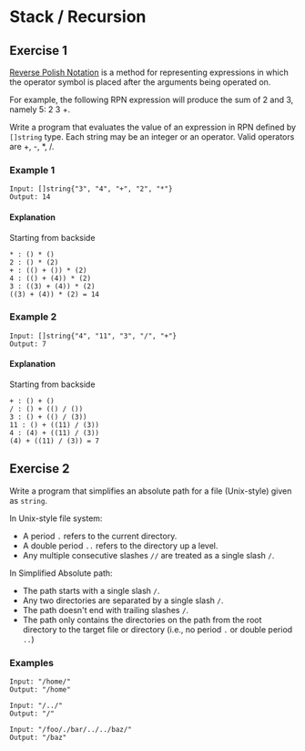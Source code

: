 # Stack / Recursion

## Exercise 1

[Reverse Polish
Notation](https://en.wikipedia.org/wiki/Reverse_Polish_notation) is a method
for representing expressions in which the operator symbol is placed after the
arguments being operated on.

For example, the following RPN expression will produce the sum of 2 and 3,
namely 5: 2 3 +.

Write a program that evaluates the value of an expression in RPN defined by
`[]string` type. Each string may be an integer or an operator. Valid operators
are +, -, *, /.

### Example 1

```
Input: []string{"3", "4", "+", "2", "*"}
Output: 14
```

#### Explanation

Starting from backside

```
* : () * ()
2 : () * (2)
+ : (() + ()) * (2)
4 : (() + (4)) * (2)
3 : ((3) + (4)) * (2)
((3) + (4)) * (2) = 14
```

### Example 2

```
Input: []string{"4", "11", "3", "/", "+"}
Output: 7
```

#### Explanation

Starting from backside

```
+ : () + ()
/ : () + (() / ())
3 : () + (() / (3))
11 : () + ((11) / (3))
4 : (4) + ((11) / (3))
(4) + ((11) / (3)) = 7
```


## Exercise 2

Write a program that simplifies an absolute path for a file (Unix-style) given
as `string`.

In Unix-style file system:

* A period `.` refers to the current directory.
* A double period `..` refers to the directory up a level.
* Any multiple consecutive slashes `//` are treated as a single slash `/`.

In Simplified Absolute path:

* The path starts with a single slash `/`.
* Any two directories are separated by a single slash `/`.
* The path doesn't end with trailing slashes `/`.
* The path only contains the directories on the path from the root directory to
  the target file or directory (i.e., no period `.` or double period `..`)

### Examples

```
Input: "/home/"
Output: "/home"
```

```
Input: "/../"
Output: "/"
```

```
Input: "/foo/./bar/../../baz/"
Output: "/baz"
```
